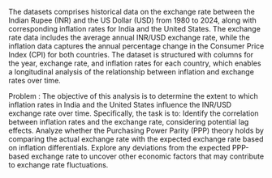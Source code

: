 The datasets comprises historical data on the exchange rate between the Indian Rupee (INR) and the US Dollar (USD) from 1980 to 2024, along with corresponding inflation rates for India and the United States. The exchange rate data includes the average annual INR/USD exchange rate, while the inflation data captures the annual percentage change in the Consumer Price Index (CPI) for both countries. The dataset is structured with columns for the year, exchange rate, and inflation rates for each country, which enables a longitudinal analysis of the relationship between inflation and exchange rates over time.

Problem :
The objective of this analysis is to determine the extent to which inflation rates in India and the United States influence the INR/USD exchange rate over time. 
Specifically, the task is to:
Identify the correlation between inflation rates and the exchange rate, considering potential lag effects.
Analyze whether the Purchasing Power Parity (PPP) theory holds by comparing the actual exchange rate with the expected exchange rate based on inflation differentials.
Explore any deviations from the expected PPP-based exchange rate to uncover other economic factors that may contribute to exchange rate fluctuations.
